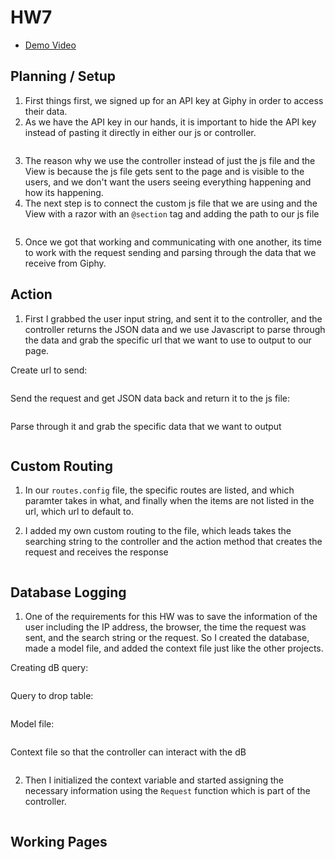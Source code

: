# HW7

* [Demo Video](https://www.youtube.com/watch?v=gTv8FzgwHOo)

## Planning / Setup

1. First things first, we signed up for an API key at Giphy in order to access their data. 
2. As we have the API key in our hands, it is important to hide the API key instead of pasting it directly in either our js or controller. 

```c#


```

3. The reason why we use the controller instead of just the js file and the View is because the js file gets sent to the page and is visible to the users, and we don't want the users seeing everything happening and how its happening. 
4. The next step is to connect the custom js file that we are using and the View with a razor with an ```@section``` tag and adding the path to our js file

```html


```

5. Once we got that working and communicating with one another, its time to work with the request sending and parsing through the data that we receive from Giphy.


## Action 

1. First I grabbed the user input string, and sent it to the controller, and the controller returns the JSON data and we use Javascript to parse through the data and grab the specific url that we want to use to output to our page. 

Create url to send:
```js

```

Send the request and get JSON data back and return it to the js file:

```c#

```

Parse through it and grab the specific data that we want to output 

```js

```

## Custom Routing 

1. In our ```routes.config``` file, the specific routes are listed, and which paramter takes in what, and finally when the items are not listed in the url, which url to default to. 

2. I added my own custom routing to the file, which leads takes the searching string to the controller and the action method that creates the request and receives the response 

```html

```


## Database Logging 

1. One of the requirements for this HW was to save the information of the user including the IP address, the browser, the time the request was sent, and the search string or the request. So I created the database, made a model file, and added the context file just like the other projects. 

Creating dB query:

```sql


```
Query to drop table:

```sql


```

Model file:

```c#

```

Context file so that the controller can interact with the dB

```c#


```

2. Then I initialized the context variable and started assigning the necessary information using the ```Request``` function which is part of the controller. 

```c#


```

## Working Pages 